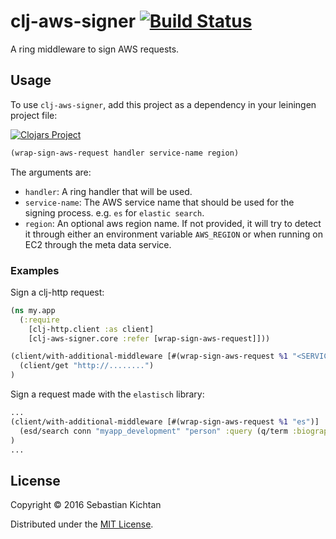 # clj-aws-signer [![Build Status](https://travis-ci.org/sebastiank83/clj-aws-signer.svg?branch=master)](https://travis-ci.org/sebastiank83/clj-aws-signer)
A ring middleware to sign AWS requests.

## Usage
To use `clj-aws-signer`, add this project as a dependency in your leiningen project file:

[![Clojars Project](https://img.shields.io/clojars/v/clj-aws-signer.svg)](https://clojars.org/clj-aws-signer)

```clojure
(wrap-sign-aws-request handler service-name region)
```
The arguments are:
* `handler`: A ring handler that will be used.
* `service-name`: The AWS service name that should be used for the signing process.
                  e.g. `es` for `elastic search`.
* `region`: An optional aws region name. If not provided, it will try to detect it through either an environment variable `AWS_REGION` or when running on EC2 through the meta data service.

### Examples
Sign a clj-http request:
```clojure
(ns my.app
  (:require
    [clj-http.client :as client]
    [clj-aws-signer.core :refer [wrap-sign-aws-request]]))

(client/with-additional-middleware [#(wrap-sign-aws-request %1 "<SERVICE NAME>")]
  (client/get "http://........")
)
```

Sign a request made with the `elastisch` library:
```clojure
...
(client/with-additional-middleware [#(wrap-sign-aws-request %1 "es")]
  (esd/search conn "myapp_development" "person" :query (q/term :biography "New York"))
)
...
```

## License
Copyright © 2016 Sebastian Kichtan

Distributed under the [MIT License](http://opensource.org/licenses/MIT).
